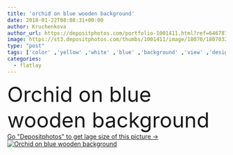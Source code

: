 ```yaml
---
title: 'orchid on blue wooden background'
date: 2018-01-22T08:08:31+00:00
author: Kruchenkova
author_url: https://depositphotos.com/portfolio-1001411.html?ref=64678756
image: https://st3.depositphotos.com/thumbs/1001411/image/18070/180703282/api_thumb_450.jpg?forcejpeg=true
type: "post"
tags: ['color' ,'yellow' ,'white' ,'blue' ,'background' ,'view' ,'design' ,'copy' ,'space' ,'gift' ,'beautiful' ,'decoration' ,'decorative' ,'bright' ,'summer' ,'beauty' ,'nature' ,'spring' ,'fresh' ,'plant' ,'texture' ,'petal' ,'bloom' ,'blossom' ,'flora' ,'floral' ,'flower' ,'head' ,'natural' ,'wooden' ,'botany' ,'branch' ,'frame' ,'tropical' ,'pink' ,'purple' ,'painted' ,'elegant' ,'romantic' ,'spa' ,'wood' ,'top' ,'exotic' ,'botanical' ,'orchid' ,'flatlay' ]
categories: 
  - flatlay
---
```

<div aling="center">
            <font size="60"> Orchid on blue wooden background</font>   
</div>
<div>
    <a href='https://st3.depositphotos.com/thumbs/1001411/image/18070/180703282/api_thumb_450.jpg?forcejpeg=true?ref=64678756' target=_blank > Go "Depositphotos" to get lage size of this picture ->
        <img href='https://st3.depositphotos.com/thumbs/1001411/image/18070/180703282/api_thumb_450.jpg?forcejpeg=true?ref=64678756' src='https://st3.depositphotos.com/1001411/18070/i/950/depositphotos_180703282-stock-photo-orchid-on-blue-wooden-background.jpg?forcejpeg=true' alt='Orchid on blue wooden background' >
    </a>
</div>
